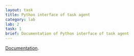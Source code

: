 ```yaml
---
layout: task
title: Python interface of task agent
category: lab
lab: 2
task: 1
brief: Documentation of Python interface of task agent
---
```


[Documentation]({{site.baseurl}}/public/html/index.html).

